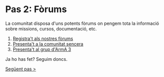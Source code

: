 # Pas 2: Fòrums

La comunitat disposa d'uns potents fòrums on pengem tota la informació sobre missions, cursos, documentació, etc.

1. [Registra't als nostres fòrums](http://www.cavallersdelcel.cat/forums)
2. [Presenta't a la comunitat sencera](http://cavallersdelcel.cat/forums/forums/%EF%BB%BFallistament.5/)
3. [Presenta't al grup d'ArmA 3](http://cavallersdelcel.cat/forums/forums/allistament.36/)

Ja ho has fet? Seguim doncs.

[Següent pas >](http://arma.cavallersdelcel.cat/gn/pas3)
